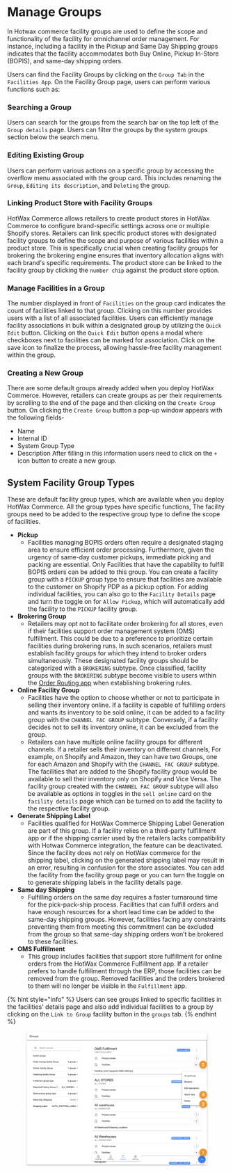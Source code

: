 # Manage Groups

In Hotwax commerce facility groups are used to define the scope and functionality of the facility for omnichannel order management. For instance, including a facility in the Pickup and Same Day Shipping groups indicates that the facility accommodates both Buy Online, Pickup In-Store (BOPIS), and same-day shipping orders.

Users can find the Facility Groups by clicking on the `Group Tab` in the `Facilities App`. On the Facility Group page, users can perform various functions such as:

### Searching a Group

Users can search for the groups from the search bar on the top left of the `Group details` page. Users can filter the groups by the system groups section below the search menu.

### Editing Existing Group

Users can perform various actions on a specific group by accessing the overflow menu associated with the group card. This includes renaming the `Group`, `Editing its description`, and `Deleting` the group.

### Linking Product Store with Facility Groups

HotWax Commerce allows retailers to create product stores in HotWax Commerce to configure brand-specific settings across one or multiple Shopify stores. Retailers can link specific product stores with designated facility groups to define the scope and purpose of various facilities within a product store. This is specifically crucial when creating facility groups for brokering the brokering engine ensures that inventory allocation aligns with each brand's specific requirements. The product store can be linked to the facility group by clicking the `number chip` against the product store option.

### Manage Facilities in a Group

The number displayed in front of `Facilities` on the group card indicates the count of facilities linked to that group. Clicking on this number provides users with a list of all associated facilities. Users can efficiently manage facility associations in bulk within a designated group by utilizing the `Quick Edit` button. Clicking on the `Quick Edit` button opens a modal where checkboxes next to facilities can be marked for association. Click on the save icon to finalize the process, allowing hassle-free facility management within the group.

### Creating a New Group

There are some default groups already added when you deploy HotWax Commerce. However, retailers can create groups as per their requirements by scrolling to the end of the page and then clicking on the `Create Group` button. On clicking the `Create Group` button a pop-up window appears with the following fields-

* Name
* Internal ID
* System Group Type
* Description After filling in this information users need to click on the `+` icon button to create a new group.

## System Facility Group Types

These are default facility group types, which are available when you deploy HotWax Commerce. All the group types have specific functions, The facility groups need to be added to the respective group type to define the scope of facilities.

* **Pickup**
  * Facilities managing BOPIS orders often require a designated staging area to ensure efficient order processing. Furthermore, given the urgency of same-day customer pickups, immediate picking and packing are essential. Only Facilities that have the capability to fulfill BOPIS orders can be added to this group. You can create a facility group with a `PICKUP` group type to ensure that facilities are available to the customer on Shopify PDP as a pickup option. For adding individual facilities, you can also go to the `Facility Details` page and turn the toggle on for `Allow Pickup`, which will automatically add the facility to the `PICKUP` facility group.
* **Brokering Group**
  * Retailers may opt not to facilitate order brokering for all stores, even if their facilities support order management system (OMS) fulfillment. This could be due to a preference to prioritize certain facilities during brokering runs. In such scenarios, retailers must establish facility groups for which they intend to broker orders simultaneously. These designated facility groups should be categorized with a `BROKERING` subtype. Once classified, facility groups with the `BROKERING` subtype become visible to users within the [Order Routing app](brokering/configurableRouting.md) when establishing brokering rules.
* **Online Facility Group**
  * Facilities have the option to choose whether or not to participate in selling their inventory online. If a facility is capable of fulfilling orders and wants its inventory to be sold online, it can be added to a facility group with the `CHANNEL FAC GROUP` subtype. Conversely, if a facility decides not to sell its inventory online, it can be excluded from the group.
  * Retailers can have multiple online facility groups for different channels. If a retailer sells their inventory on different channels, For example, on Shopify and Amazon, they can have two Groups, one for each Amazon and Shopify with the `CHANNEL FAC GROUP` subtype. The facilities that are added to the Shopify facility group would be available to sell their inventory only on Shopify and Vice Versa. The facility group created with the `CHANNEL FAC GROUP` subtype will also be available as options in toggles in the `sell online` card on the `facility details` page which can be turned on to add the facility to the respective facility group.
* **Generate Shipping Label**
  * Facilities qualified for HotWax Commerce Shipping Label Generation are part of this group. If a facility relies on a third-party fulfillment app or if the shipping carrier used by the retailers lacks compatibility with Hotwax Commerce integration, the feature can be deactivated. Since the facility does not rely on HotWax commerce for the shipping label, clicking on the generated shipping label may result in an error, resulting in confusion for the store associates. You can add the facility from the facility group page or you can turn the toggle on to generate shipping labels in the facility details page.
* **Same day Shipping**
  * Fulfilling orders on the same day requires a faster turnaround time for the pick-pack-ship process. Facilities that can fulfill orders and have enough resources for a short lead time can be added to the same-day shipping groups. However, facilities facing any constraints preventing them from meeting this commitment can be excluded from the group so that same-day shipping orders won’t be brokered to these facilities.
* **OMS Fulfillment**
  * This group includes facilities that support store fulfillment for online orders from the HotWax Commerce Fulfillment app. If a retailer prefers to handle fulfillment through the ERP, those facilities can be removed from the group. Removed facilities and the orders brokered to them will no longer be visible in the `Fulfillment` app.

{% hint style="info" %}
Users can see groups linked to specific facilities in the facilities' details page and also add individual facilities to a group by clicking on the `Link to Group` facility button in the `groups` tab.
{% endhint %}

<figure><img src="../../.gitbook/assets/Groups.png" alt=""><figcaption></figcaption></figure>
